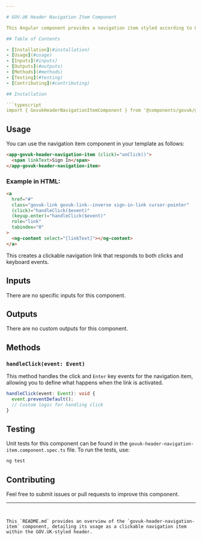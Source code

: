```yaml
---

# GOV.UK Header Navigation Item Component

This Angular component provides a navigation item styled according to GOV.UK standards, used within the header to represent a clickable link or button.

## Table of Contents

- [Installation](#installation)
- [Usage](#usage)
- [Inputs](#inputs)
- [Outputs](#outputs)
- [Methods](#methods)
- [Testing](#testing)
- [Contributing](#contributing)

## Installation

```typescript
import { GovukHeaderNavigationItemComponent } from '@components/govuk/govuk-header-navigation-item/govuk-header-navigation-item.component';
```

## Usage

You can use the navigation item component in your template as follows:

```html
<app-govuk-header-navigation-item (click)="onClick()">
  <span linkText>Sign In</span>
</app-govuk-header-navigation-item>
```

### Example in HTML:

```html
<a
  href="#"
  class="govuk-link govuk-link--inverse sign-in-link cursor-pointer"
  (click)="handleClick($event)"
  (keyup.enter)="handleClick($event)"
  role="link"
  tabindex="0"
>
  <ng-content select="[linkText]"></ng-content>
</a>
```

This creates a clickable navigation link that responds to both clicks and keyboard events.

## Inputs

There are no specific inputs for this component.

## Outputs

There are no custom outputs for this component.

## Methods

### `handleClick(event: Event)`

This method handles the click and `Enter` key events for the navigation item, allowing you to define what happens when the link is activated.

```typescript
handleClick(event: Event): void {
  event.preventDefault();
  // Custom logic for handling click
}
```

## Testing

Unit tests for this component can be found in the `govuk-header-navigation-item.component.spec.ts` file. To run the tests, use:

```bash
ng test
```

## Contributing

Feel free to submit issues or pull requests to improve this component.

---
```


This `README.md` provides an overview of the `govuk-header-navigation-item` component, detailing its usage as a clickable navigation item within the GOV.UK-styled header.
